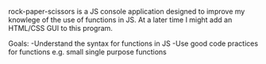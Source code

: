 rock-paper-scissors is a JS console application designed to improve my knowlege of the use of functions in JS. At a later time I might add an HTML/CSS GUI to this program.

Goals:
-Understand the syntax for functions in JS
-Use good code practices for functions e.g. small single purpose functions
